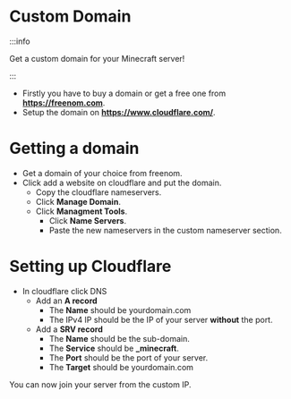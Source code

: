 # Custom Domain
:::info

Get a custom domain for your Minecraft server!

:::

- Firstly you have to buy a domain or get a free one from **https://freenom.com**.
- Setup the domain on **https://www.cloudflare.com/**.

# Getting a domain

- Get a domain of your choice from freenom.
- Click add a website on cloudflare and put the domain.
    - Copy the cloudflare nameservers.
    - Click **Manage Domain**.
    - Click **Managment Tools**.
        - Click **Name Servers**.
        - Paste the new nameservers in the custom nameserver section.

# Setting up Cloudflare

- In cloudflare click DNS
    - Add an **A record**
        - The **Name** should be yourdomain.com
        - The IPv4 IP should be the IP of your server **without** the port.
    - Add a **SRV record**
        - The **Name** should be the sub-domain.
        - The **Service** should be **_minecraft**.
        - The **Port** should be the port of your server.
        - The **Target** should be yourdomain.com


You can now join your server from the custom IP. 